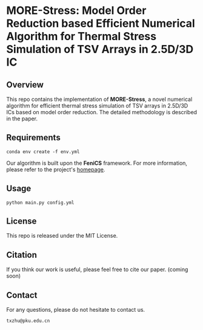 # MORE-Stress: Model Order Reduction based Efficient Numerical Algorithm for Thermal Stress Simulation of TSV Arrays in 2.5D/3D IC
## Overview
This repo contains the implementation of **MORE-Stress**, a novel numerical algorithm
for efficient thermal stress simulation of TSV arrays in 2.5D/3D ICs based on model
order reduction. The detailed methodology is described in the paper.
## Requirements
```
conda env create -f env.yml 
```
Our algorithm is built upon the **FeniCS** framework. For more information, please refer to the project's [homepage](https://fenicsproject.org/).
## Usage
```
python main.py config.yml
```
## License
This repo is released under the MIT License.
## Citation
If you think our work is useful, please feel free to cite our paper. (coming soon)
## Contact
For any questions, please do not hesitate to contact us.
```
txzhu@pku.edu.cn
```
